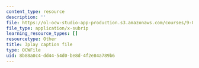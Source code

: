 ```yaml
---
content_type: resource
description: ''
file: https://ol-ocw-studio-app-production.s3.amazonaws.com/courses/9-00sc-introduction-to-psychology-fall-2011/8b88a0c4dd4454d0be8d4f2e84a789b6_yBYebcVw8Zk.vtt
file_type: application/x-subrip
learning_resource_types: []
resourcetype: Other
title: 3play caption file
type: OCWFile
uid: 8b88a0c4-dd44-54d0-be8d-4f2e84a789b6
---
```

